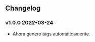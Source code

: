## Changelog

<!-- Version start @@ {"version": "v1.0.0", "release": "Auto Tag", "shouldCreateRelease": "true" } -->

### v1.0.0 2022-03-24

* Ahora genero tags automáticamente.

<!-- Version end -->
